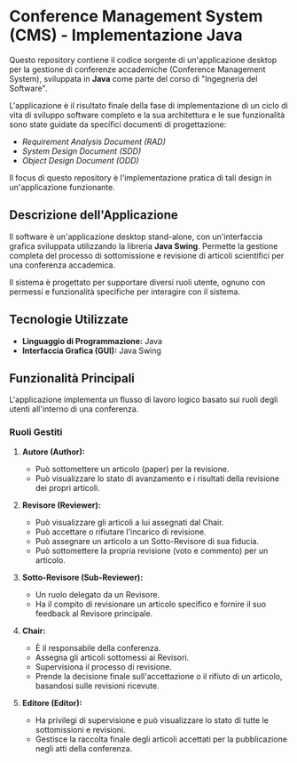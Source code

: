 # Conference Management System (CMS) - Implementazione Java

Questo repository contiene il codice sorgente di un'applicazione desktop per la gestione di conferenze accademiche (Conference Management System), sviluppata in **Java** come parte del corso di "Ingegneria del Software".

L'applicazione è il risultato finale della fase di implementazione di un ciclo di vita di sviluppo software completo e la sua architettura e le sue funzionalità sono state guidate da specifici documenti di progettazione:
*   *Requirement Analysis Document (RAD)*
*   *System Design Document (SDD)*
*   *Object Design Document (ODD)*

Il focus di questo repository è l'implementazione pratica di tali design in un'applicazione funzionante.

## Descrizione dell'Applicazione

Il software è un'applicazione desktop stand-alone, con un'interfaccia grafica sviluppata utilizzando la libreria **Java Swing**. Permette la gestione completa del processo di sottomissione e revisione di articoli scientifici per una conferenza accademica.

Il sistema è progettato per supportare diversi ruoli utente, ognuno con permessi e funzionalità specifiche per interagire con il sistema.

## Tecnologie Utilizzate

*   **Linguaggio di Programmazione:** Java
*   **Interfaccia Grafica (GUI):** Java Swing

## Funzionalità Principali

L'applicazione implementa un flusso di lavoro logico basato sui ruoli degli utenti all'interno di una conferenza.

### Ruoli Gestiti

1.  **Autore (Author):**
    *   Può sottomettere un articolo (paper) per la revisione.
    *   Può visualizzare lo stato di avanzamento e i risultati della revisione dei propri articoli.

2.  **Revisore (Reviewer):**
    *   Può visualizzare gli articoli a lui assegnati dal Chair.
    *   Può accettare o rifiutare l'incarico di revisione.
    *   Può assegnare un articolo a un Sotto-Revisore di sua fiducia.
    *   Può sottomettere la propria revisione (voto e commento) per un articolo.

3.  **Sotto-Revisore (Sub-Reviewer):**
    *   Un ruolo delegato da un Revisore.
    *   Ha il compito di revisionare un articolo specifico e fornire il suo feedback al Revisore principale.

4.  **Chair:**
    *   È il responsabile della conferenza.
    *   Assegna gli articoli sottomessi ai Revisori.
    *   Supervisiona il processo di revisione.
    *   Prende la decisione finale sull'accettazione o il rifiuto di un articolo, basandosi sulle revisioni ricevute.

5.  **Editore (Editor):**
    *   Ha privilegi di supervisione e può visualizzare lo stato di tutte le sottomissioni e revisioni.
    *   Gestisce la raccolta finale degli articoli accettati per la pubblicazione negli atti della conferenza.
